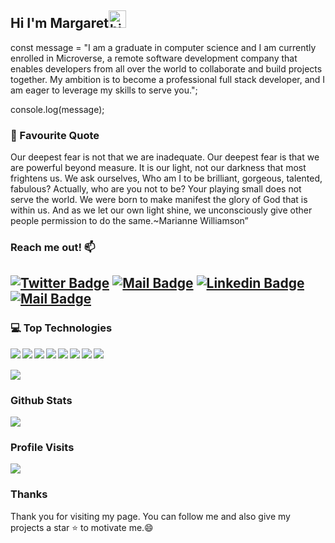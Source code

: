  ## Hi I'm Margaret<img src="https://user-images.githubusercontent.com/1303154/88677602-1635ba80-d120-11ea-84d8-d263ba5fc3c0.gif" width="28px" height="28px" alt="hi">
 

const message = "I am a graduate in computer science and I am currently enrolled in Microverse, a remote software development company that enables developers from all over the world to collaborate and build projects together. My ambition is to become a professional full stack developer, and I am eager to leverage my skills to serve you.";

console.log(message);

### 📓 Favourite Quote
Our deepest fear is not that we are inadequate. Our deepest fear is that we are powerful beyond measure. It is our light, not our darkness that most frightens us. We ask ourselves, Who am I to be brilliant, gorgeous, talented, fabulous? Actually, who are you not to be? Your playing small does not serve the world. We were born to make manifest the glory of God that is within us. And as we let our own light shine, we unconsciously give other people permission to do the same.~Marianne Williamson”

###  Reach me out! :mailbox:

[![Twitter Badge](https://img.shields.io/badge/-@KojoMargaret-1ca0f1?style=flat&labelColor=1ca0f1&logo=twitter&logoColor=white&link=https://twitter.com/KojoMargaret)](https://twitter.com/KojoMargaret) [![Mail Badge](https://img.shields.io/badge/-MargaretFaithTechWorld-e74c3c?style=flat&labelColor=e74c3c&logo=youtube&logoColor=white)](https://www.youtube.com/@MargaretFaithTechWorld) [![Linkedin Badge](https://img.shields.io/badge/-MargaretKojoMusa-0e76a8?style=flat&labelColor=0e76a8&logo=linkedin&logoColor=white)](https://www.linkedin.com/in/margaret-kojo-musa-13a408147/) [![Mail Badge](https://img.shields.io/badge/-margarettechworld-c0392b?style=flat&labelColor=c0392b&logo=gmail&logoColor=white)](mailto:margarettechworld@gmail.com)
---
### 💻 Top Technologies
<img align="left" src="https://img.shields.io/badge/javascript-%23323330.svg?style=for-the-badge&logo=javascript&logoColor=%23F7DF1E">
<img align="left" src="https://img.shields.io/badge/html5-%23E34F26.svg?style=for-the-badge&logo=html5&logoColor=white">
<img align="left" src="https://img.shields.io/badge/css3-%231572B6.svg?style=for-the-badge&logo=css3&logoColor=white"> 
<img align="left" src="https://img.shields.io/badge/react-%231572B6.svg?style=for-the-badge&logo=react&logoColor=white"> 
<img align="left" src="https://img.shields.io/badge/redux-%231572B6.svg?style=for-the-badge&logo=redux&logoColor=white"> 
<img align="left" src="https://img.shields.io/badge/postgres-%231572B6.svg?style=for-the-badge&logo=redux&logoColor=white"> 
<img align="left" src="https://img.shields.io/badge/ruby-%231572B6.svg?style=for-the-badge&logo=redux&logoColor=white">
<img align="left" src="https://img.shields.io/badge/rails-%231572B6.svg?style=for-the-badge&logo=redux&logoColor=white"> 

<br>
<br>
<!-- TODO: Make technologies links takes you to repositories -->
<img  src="https://github-readme-stats.vercel.app/api/top-langs/?username=MargaretTechworld&layout=pie">

### Github Stats
<img src="https://github-readme-stats.vercel.app/api?username=MargaretTechworld&show_icons=true&theme=radical">
<br />

### Profile Visits 

![](https://komarev.com/ghpvc/?username=MargaretTechworld&color=blue)

### Thanks
Thank you for visiting my page. You can follow me and also give my projects a star ⭐ to motivate me.😄


